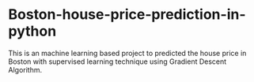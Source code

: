 # Boston-house-price-prediction-in-python
This is an machine learning based project to predicted the house price in Boston with supervised learning technique using Gradient Descent Algorithm.  
